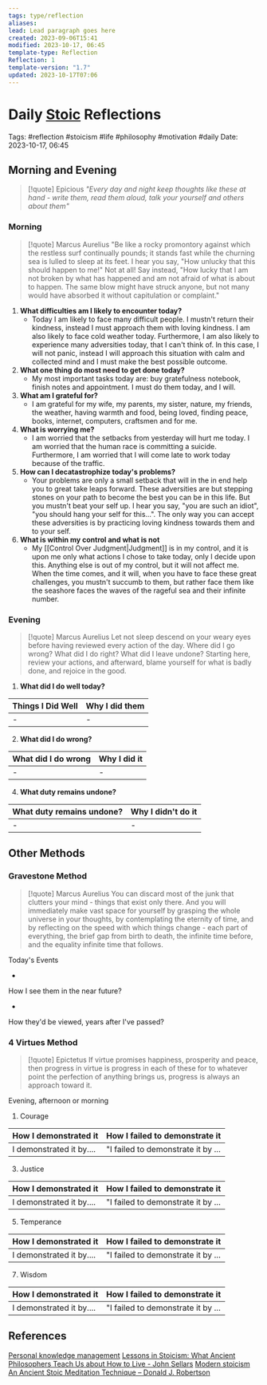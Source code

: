 ```yaml
---
tags: type/reflection
aliases: 
lead: Lead paragraph goes here
created: 2023-09-06T15:41
modified: 2023-10-17, 06:45
template-type: Reflection
Reflection: 1
template-version: "1.7"
updated: 2023-10-17T07:06
---
```



# Daily [Stoic](../SLIP-BOX/Stoicism.md) Reflections

Tags:  #reflection #stoicism #life #philosophy #motivation #daily 
Date: 2023-10-17, 06:45

## Morning and Evening

> [!quote] Epicious 
> _"Every day and night keep thoughts like these at hand - write them, read them aloud, talk your yourself and others about them"_

### Morning

> [!quote] Marcus Aurelius
> "Be like a rocky promontory against which the restless surf continually pounds; it stands fast while the churning sea is lulled to sleep at its feet. I hear you say, "How unlucky that this should happen to me!" Not at all! Say instead, "How lucky that I am not broken by what has happened and am not afraid of what is about to happen. The same blow might have struck anyone, but not many would have absorbed it without capitulation or complaint."

1. **What difficulties am I likely to encounter today?**
	- Today I am likely to face many difficult people. I mustn't return their kindness, instead I must approach them with loving kindness. I am also likely to face cold weather today. Furthermore, I am also likely to experience many adversities today, that I can't think of. In this case, I will not panic, instead I will approach this situation with calm and collected mind and I must make the best possible outcome.   
2. **What one thing do most need to get done today?**
	- My most important tasks today are: buy gratefulness notebook, finish notes and appointment. I must do them today, and I will. 
1. **What am I grateful for?**
	-  I am grateful for my wife, my parents, my sister, nature, my friends, the weather, having warmth and food, being loved, finding peace, books, internet, computers, craftsmen and for me.
2. **What is worrying me?**
	-  I am worried that the setbacks from yesterday will hurt me today. I am worried that the human race is committing a suicide. Furthermore, I am worried that I will come late to work today because of the traffic. 
3. **How can I decatastrophize today's problems?**
	- Your problems are only a small setback that will in the in end help you to great take leaps forward. These adversities are but stepping stones on your path to become the best you can be in this life. But you mustn't beat your self up. I hear you say, "you are such an idiot", "you should hang your self for this...". The only way you can accept these adversities is by practicing loving kindness towards them and to your self.  
4. **What is within my control and what is not**
	- My [[Control Over Judgment|Judgment]] is in my control, and it is upon me only what actions I chose to take today, only I decide upon this. Anything else is out of my control, but it will not affect me. When the time comes, and it will, when you have to face these great challenges, you mustn't succumb to them, but rather face them like the seashore faces the waves of the rageful sea and their infinite number.  

### Evening

> [!quote] Marcus Aurelius
> Let not sleep descend on your weary eyes before having reviewed every action of the day. Where did I go wrong? What did I do right? What did I leave undone? Starting here, review your actions, and afterward, blame yourself for what is badly done, and rejoice in the good.

1. **What did I do well today?**

| Things I Did Well | Why I did them |
| ------------------- | ---------------- |
| -                 | -              |

2. **What did I do wrong?**

| What did I do wrong | Why I did it |
| ------------------- | ---------------- |
| -                 | -              |

4. **What duty remains undone?**

| What duty remains undone? | Why I didn't do it |
| ------------------- | ---------------- |
| -                 | -              |

## Other Methods

### Gravestone Method

> [!quote] Marcus Aurelius
> You can discard most of the junk that clutters your mind - things that exist only there. And you will immediately make vast space for yourself by grasping the whole universe in your thoughts, by contemplating the eternity of time, and by reflecting on the speed with which things change - each part of everything, the brief gap from birth to death, the infinite time before, and the equality infinite time that follows. 

Today's Events 

-

How I see them in the near future? 

-

How they'd be viewed, years after I've passed?

### 4 Virtues Method

> [!quote] Epictetus 
> If virtue promises happiness, prosperity and peace, then progress in virtue is progress in each of these for to whatever point the perfection of anything brings us, progress is always an approach toward it.

Evening, afternoon or morning

1. Courage 

| How I demonstrated it  | How I failed to demonstrate it |
| ------------------- | ---------------- |
| I demonstrated it by....                 | "I failed to demonstrate it by ...              |

3. Justice

| How I demonstrated it  | How I failed to demonstrate it |
| ------------------- | ---------------- |
| I demonstrated it by....                 | "I failed to demonstrate it by ...             

5. Temperance

| How I demonstrated it  | How I failed to demonstrate it |
| ------------------- | ---------------- |
| I demonstrated it by....                 | "I failed to demonstrate it by ...             

7. Wisdom

| How I demonstrated it  | How I failed to demonstrate it |
| ------------------- | ---------------- |
| I demonstrated it by....                 | "I failed to demonstrate it by ...             

## References

[Personal knowledge management](Personal%20knowledge%20management.md)
[Lessons in Stoicism: What Ancient Philosophers Teach Us about How to Live - John Sellars](https://books.google.cz/books/about/Lessons_in_Stoicism.html?id=ky84zQEACAAJ&redir_esc=y)
[Modern stoicism](https://modernstoicism.com/)
[An Ancient Stoic Meditation Technique – Donald J. Robertson](https://donaldrobertson.name/2017/03/22/an-ancient-stoic-meditation-technique/)



